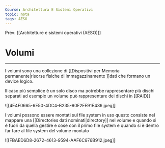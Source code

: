 ```yaml
---
Course: Architettura E Sistemi Operativi
topic: nota
tags: AESO
---
```


Prev: [[Architetture e sistemi operativi (AESO)]]

# Volumi
---
I volumi sono una collezione di [[Dispositivi per Memoria permanente|risorse fisiche di immagazzinamento ]]dati che formano un device logico.

Il caso più semplice è un solo disco ma potrebbe rappresentare più dischi separati ad esempio un volume può rappresentare dei dischi in [[RAID]]

![[4E4F0665-6E50-4DC4-B235-90E2EE91E439.jpeg]]

I volumi possono essere montati sul file system in uso questo consiste nel mappare una [[Directories dati nominati|directory]] nel volume e quando si è fuori da quella gestire e cose con il primo file system e quando si è dentro far fare al file system del volume montato

![[FBAED6D8-2672-4613-9594-AAF6C676B912.jpeg]]
